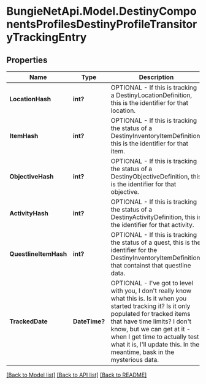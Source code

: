 # BungieNetApi.Model.DestinyComponentsProfilesDestinyProfileTransitoryTrackingEntry
## Properties

Name | Type | Description | Notes
------------ | ------------- | ------------- | -------------
**LocationHash** | **int?** | OPTIONAL - If this is tracking a DestinyLocationDefinition, this is the identifier for that location. | [optional] 
**ItemHash** | **int?** | OPTIONAL - If this is tracking the status of a DestinyInventoryItemDefinition, this is the identifier for that item. | [optional] 
**ObjectiveHash** | **int?** | OPTIONAL - If this is tracking the status of a DestinyObjectiveDefinition, this is the identifier for that objective. | [optional] 
**ActivityHash** | **int?** | OPTIONAL - If this is tracking the status of a DestinyActivityDefinition, this is the identifier for that activity. | [optional] 
**QuestlineItemHash** | **int?** | OPTIONAL - If this is tracking the status of a quest, this is the identifier for the DestinyInventoryItemDefinition that containst that questline data. | [optional] 
**TrackedDate** | **DateTime?** | OPTIONAL - I&#39;ve got to level with you, I don&#39;t really know what this is. Is it when you started tracking it? Is it only populated for tracked items that have time limits?  I don&#39;t know, but we can get at it - when I get time to actually test what it is, I&#39;ll update this. In the meantime, bask in the mysterious data. | [optional] 

[[Back to Model list]](../README.md#documentation-for-models) [[Back to API list]](../README.md#documentation-for-api-endpoints) [[Back to README]](../README.md)

